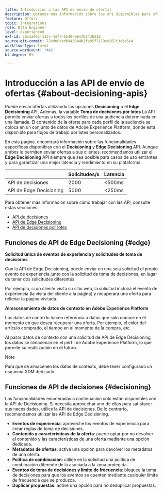 ```yaml
---
title: Introducción a las API de envío de ofertas
description: Obtenga más información sobre las API disponibles para ofrecer ofertas personalizadas.
feature: Offers
topic: Integrations
role: Data Engineer
level: Experienced
exl-id: 7bc1a4ec-113c-4af7-b549-ee17b843b818
source-git-commit: 72bd00dedb943604b2fa85f7173cd967c3cbe5c4
workflow-type: tm+mt
source-wordcount: '442'
ht-degree: 6%

---
```


# Introducción a las API de envío de ofertas {#about-decisioning-apis}

Puede enviar ofertas utilizando las opciones **Decisioning** o el **Edge Decisioning** API. Además, la variable **Toma de decisiones por lotes** La API permite enviar ofertas a todos los perfiles de una audiencia determinada en una llamada. El contenido de la oferta para cada perfil de la audiencia se coloca en un conjunto de datos de Adobe Experience Platform, donde está disponible para flujos de trabajo por lotes personalizados.

En esta página, encontrará información sobre las funcionalidades específicas disponibles con el **Decisioning** y **Edge Decisioning** API. Aunque ambos le permiten enviar ofertas a sus clientes, recomendamos utilizar el **Edge Decisioning** API siempre que sea posible para casos de uso entrantes y para garantizar una mejor latencia y rendimiento en su plataforma.

|  | Solicitudes/s | Latencia |
|---|---|---|
| API de decisiones | 2000 | &lt;500ms |
| API de Edge Decisioning | 5000 | &lt;250ms |

Para obtener más información sobre cómo trabajar con las API, consulte estas secciones:
* [API de decisiones](decisioning-api.md)
* [API de Edge Decisioning](edge-decisioning-api.md)
* [API de decisiones por lotes](batch-decisioning-api.md)

## Funciones de API de Edge Decisioning {#edge}

**Solicitud única de eventos de experiencia y solicitudes de toma de decisiones**

Con la API de Edge Decisioning, puede enviar en una sola solicitud el propio evento de experiencia junto con la solicitud de toma de decisiones, en lugar de tener dos solicitudes diferentes.

Por ejemplo, si un cliente visita su sitio web, la solicitud incluirá el evento de experiencia (la visita del cliente a la página) y recuperará una oferta para rellenar la página visitada.

**Almacenamiento de datos de contexto en Adobe Experience Platform**

Los datos de contexto hacen referencia a datos que solo conoce en el momento en que desea recuperar una oferta. Por ejemplo, el color del artículo comprado, el tiempo en el momento de la compra, etc.

Al pasar datos de contexto con una solicitud de API de Edge Decisioning, los datos se almacenan en el perfil de Adobe Experience Platform, lo que permite su reutilización en el futuro.

>[!NOTE]
>
>Para que se almacenen los datos de contexto, debe tener configurado un esquema XDM dedicado.

## Funciones de API de decisiones {#decisioning}

Las funcionalidades enumeradas a continuación solo están disponibles con la API de Decisioning. Si necesita aprovechar uno de ellos para satisfacer sus necesidades, utilice la API de decisiones. De lo contrario, recomendamos utilizar las API de Edge Decisioning.

* **Eventos de experiencia**: aproveche los eventos de experiencia para crear reglas de toma de decisiones.
* **Contenido y características de la oferta**: puede optar por no devolver el contenido y las características de una oferta mediante una opción dedicada.
* **Metadatos de ofertas**: active una opción para devolver los metadatos de una oferta.
* **Política de combinación**: utilice en la solicitud una política de combinación diferente de la asociada a la zona protegida.
* **Eventos de toma de decisiones y límite de frecuencia**: bloquee la toma de decisiones para que los eventos se cuenten mediante cualquier límite de frecuencia que se produzca.
* **Duplicar propuestas**: active una opción para no deduplicar propuestas.
